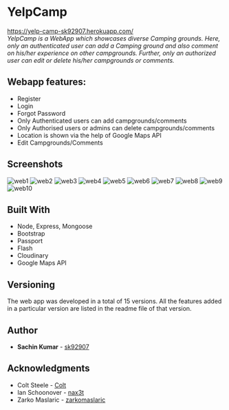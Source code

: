 # YelpCamp
https://yelp-camp-sk92907.herokuapp.com/  
*YelpCamp is a WebApp which showcases diverse Camping grounds. Here, only an authenticated user can add a Camping ground and also comment on his/her experience on other campgrounds.  Further, only an authorized user can edit or delete his/her campgrounds or comments.*

## Webapp features:
* Register
* Login
* Forgot Password
* Only Authenticated users can add campgrounds/comments
* Only Authorised users or admins can delete campgrounds/comments
* Location is shown via the help of Google Maps API
* Edit Campgrounds/Comments

## Screenshots

![web1](https://user-images.githubusercontent.com/47297279/75531088-f64b7f00-5a39-11ea-89fc-a82b35799869.PNG)
![web2](https://user-images.githubusercontent.com/47297279/75531193-fd728d00-5a39-11ea-9b3f-3c1602f62ded.PNG)
![web3](https://user-images.githubusercontent.com/47297279/75531206-fea3ba00-5a39-11ea-8410-4b6db763384b.PNG)
![web4](https://user-images.githubusercontent.com/47297279/75531229-006d7d80-5a3a-11ea-90aa-edf90f6fd70d.PNG)
![web5](https://user-images.githubusercontent.com/47297279/75531238-01061400-5a3a-11ea-9087-26465baa271b.PNG)
![web6](https://user-images.githubusercontent.com/47297279/75531246-01061400-5a3a-11ea-962e-8a1aaa96b3bb.PNG)
![web7](https://user-images.githubusercontent.com/47297279/75531252-019eaa80-5a3a-11ea-93d0-ae19b503e160.PNG)
![web8](https://user-images.githubusercontent.com/47297279/75531320-06fbf500-5a3a-11ea-81e1-779eb56b2768.PNG)
![web9](https://user-images.githubusercontent.com/47297279/75531370-0a8f7c00-5a3a-11ea-9843-55e27e096a4a.PNG)
![web10](https://user-images.githubusercontent.com/47297279/75531377-0b281280-5a3a-11ea-9b9f-a8d14dff4eab.PNG)


## Built With
* Node, Express, Mongoose
* Bootstrap
* Passport
* Flash
* Cloudinary
* Google Maps API

## Versioning
The web app was developed in a total of 15 versions. All the features added in a particular version are listed in the readme file of that version.

## Author

* **Sachin Kumar** - [sk92907](https://github.com/sk92907)

## Acknowledgments
* Colt Steele - [Colt](https://github.com/Colt)
* Ian Schoonover - [nax3t](https://github.com/nax3t)
* Zarko Maslaric - [zarkomaslaric](https://github.com/zarkomaslaric)
